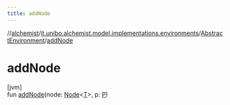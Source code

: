 ```yaml
---
title: addNode
---
```

//[alchemist](../../../index.html)/[it.unibo.alchemist.model.implementations.environments](../index.html)/[AbstractEnvironment](index.html)/[addNode](add-node.html)



# addNode



[jvm]\
fun [addNode](add-node.html)(node: [Node](../../it.unibo.alchemist.model.interfaces/-node/index.html)<[T](../../it.unibo.alchemist.model.implementations.layers/-uniform-layer/index.html)>, p: [P](../../it.unibo.alchemist.model.implementations.layers/-uniform-layer/index.html))




